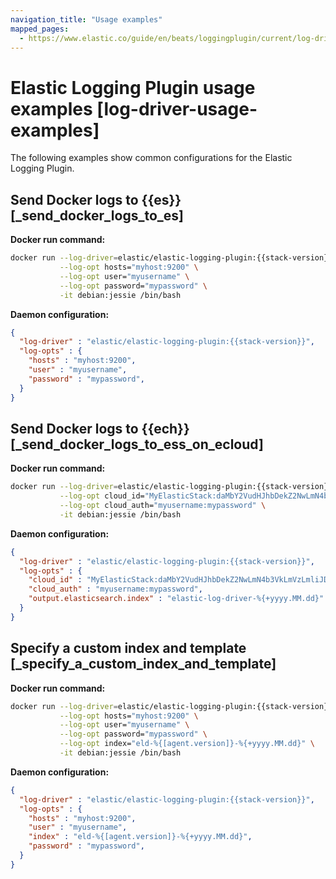 ```yaml
---
navigation_title: "Usage examples"
mapped_pages:
  - https://www.elastic.co/guide/en/beats/loggingplugin/current/log-driver-usage-examples.html
---
```


# Elastic Logging Plugin usage examples [log-driver-usage-examples]


The following examples show common configurations for the Elastic Logging Plugin.


## Send Docker logs to {{es}} [_send_docker_logs_to_es]

**Docker run command:**

```sh subs=true
docker run --log-driver=elastic/elastic-logging-plugin:{{stack-version}} \
           --log-opt hosts="myhost:9200" \
           --log-opt user="myusername" \
           --log-opt password="mypassword" \
           -it debian:jessie /bin/bash
```

**Daemon configuration:**

```json subs=true
{
  "log-driver" : "elastic/elastic-logging-plugin:{{stack-version}}",
  "log-opts" : {
    "hosts" : "myhost:9200",
    "user" : "myusername",
    "password" : "mypassword",
  }
}
```


## Send Docker logs to {{ech}} [_send_docker_logs_to_ess_on_ecloud]

**Docker run command:**

```sh subs=true
docker run --log-driver=elastic/elastic-logging-plugin:{{stack-version}} \
           --log-opt cloud_id="MyElasticStack:daMbY2VudHJhbDekZ2NwLmN4b3VkLmVzLmliJDVkYmQwtGJiYjs0NTRiN4Q5ODJmNGUwm1IxZmFkNjM5JDFiNjdkMDE4MTgxMTQzNTM5ZGFiYWJjZmY0OWIyYWE5" \
           --log-opt cloud_auth="myusername:mypassword" \
           -it debian:jessie /bin/bash
```

**Daemon configuration:**

```json subs=true
{
  "log-driver" : "elastic/elastic-logging-plugin:{{stack-version}}",
  "log-opts" : {
    "cloud_id" : "MyElasticStack:daMbY2VudHJhbDekZ2NwLmN4b3VkLmVzLmliJDVkYmQwtGJiYjs0NTRiN4Q5ODJmNGUwm1IxZmFkNjM5JDFiNjdkMDE4MTgxMTQzNTM5ZGFiYWJjZmY0OWIyYWE5",
    "cloud_auth" : "myusername:mypassword",
    "output.elasticsearch.index" : "elastic-log-driver-%{+yyyy.MM.dd}"
  }
}
```


## Specify a custom index and template [_specify_a_custom_index_and_template]

**Docker run command:**

```sh subs=true
docker run --log-driver=elastic/elastic-logging-plugin:{{stack-version}} \
           --log-opt hosts="myhost:9200" \
           --log-opt user="myusername" \
           --log-opt password="mypassword" \
           --log-opt index="eld-%{[agent.version]}-%{+yyyy.MM.dd}" \
           -it debian:jessie /bin/bash
```

**Daemon configuration:**

```json subs=true
{
  "log-driver" : "elastic/elastic-logging-plugin:{{stack-version}}",
  "log-opts" : {
    "hosts" : "myhost:9200",
    "user" : "myusername",
    "index" : "eld-%{[agent.version]}-%{+yyyy.MM.dd}",
    "password" : "mypassword",
  }
}
```

